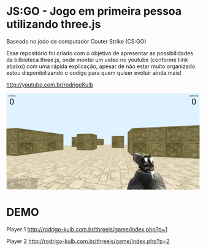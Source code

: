 # JS:GO - Jogo em primeira pessoa utilizando three.js
Baseado no jodo de computador Couter Strike (CS:GO)

Esse repositório foi criado com o objetivo de apresentar as possibilidades da bilbioteca three.js, onde montei um vídeo no youtube (conforme lilnk abaixo) com uma rápida explicação, apesar de não estar muito organizado estou disponibilizando o codigo para quem quiser evoluir ainda mais!

http://youtube.com.br/rodrigoKulb

![print](img/cap2.png)


# DEMO
Player 1
http://rodrigo-kulb.com.br/threejs/game/index.php?p=1

Player 2
http://rodrigo-kulb.com.br/threejs/game/index.php?p=2
